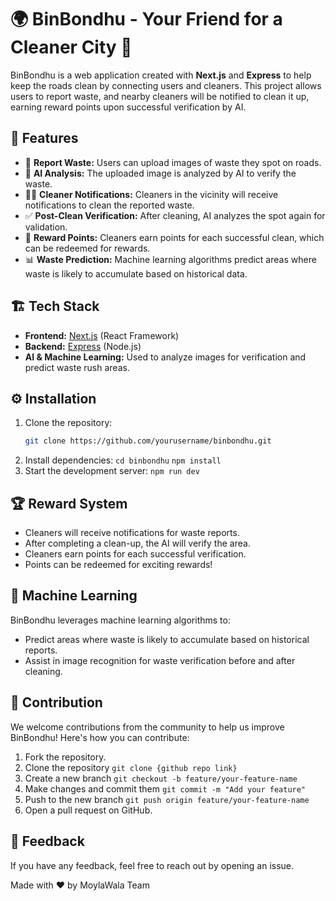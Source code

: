 # 🌍 BinBondhu - Your Friend for a Cleaner City 🧹

BinBondhu is a web application created with **Next.js** and **Express** to help keep the roads clean by connecting users and cleaners. This project allows users to report waste, and nearby cleaners will be notified to clean it up, earning reward points upon successful verification by AI.

## 🚀 Features

- 📸 **Report Waste:** Users can upload images of waste they spot on roads.
- 🤖 **AI Analysis:** The uploaded image is analyzed by AI to verify the waste.
- 🧑‍🔧 **Cleaner Notifications:** Cleaners in the vicinity will receive notifications to clean the reported waste.
- ✅ **Post-Clean Verification:** After cleaning, AI analyzes the spot again for validation.
- 🎁 **Reward Points:** Cleaners earn points for each successful clean, which can be redeemed for rewards.
- 📊 **Waste Prediction:** Machine learning algorithms predict areas where waste is likely to accumulate based on historical data.

## 🏗️ Tech Stack

- **Frontend:** [Next.js](https://nextjs.org/) (React Framework)
- **Backend:** [Express](https://expressjs.com/) (Node.js)
- **AI & Machine Learning:** Used to analyze images for verification and predict waste rush areas.

## ⚙️ Installation

1. Clone the repository:
   ```bash
   git clone https://github.com/yourusername/binbondhu.git
   ```
2. Install dependencies:
   `cd binbondhu`
   `npm install`
3. Start the development server:
   `npm run dev`

## 🏆 Reward System

- Cleaners will receive notifications for waste reports.
- After completing a clean-up, the AI will verify the area.
- Cleaners earn points for each successful verification.
- Points can be redeemed for exciting rewards!

## 🧠 Machine Learning

BinBondhu leverages machine learning algorithms to:

- Predict areas where waste is likely to accumulate based on historical reports.
- Assist in image recognition for waste verification before and after cleaning.

## 👥 Contribution

We welcome contributions from the community to help us improve BinBondhu! Here's how you can contribute:

1. Fork the repository.
2. Clone the repository
   `git clone {github repo link}`
3. Create a new branch
   `git checkout -b feature/your-feature-name`
4. Make changes and commit them
   `git commit -m "Add your feature"`
5. Push to the new branch
   `git push origin feature/your-feature-name`
6. Open a pull request on GitHub.

## 💬 Feedback

If you have any feedback, feel free to reach out by opening an issue.

Made with ❤️ by MoylaWala Team
